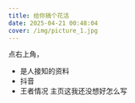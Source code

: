 ```yaml
---
title: 给你搞个花活
date: 2025-04-21 00:48:04
cover: /img/picture_1.jpg
---
```

点右上角，
- 是人接知的资料
- 抖音
- 王者情况
主页这我还没想好怎么写